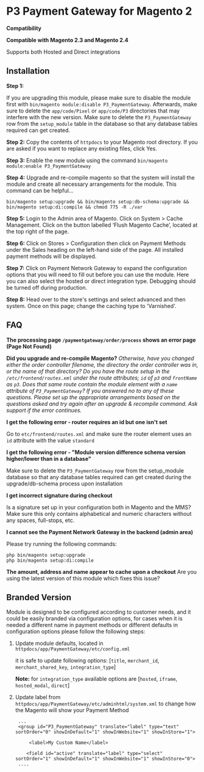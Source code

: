 # P3 Payment Gateway for Magento 2

**Compatibility**

**Compatible with Magento 2.3 and Magento 2.4**

Supports both Hosted and Direct integrations

## Installation
**Step 1:**

If you are upgrading this module, please make sure to disable the module first with `bin/magento module:disable P3_PaymentGateway`. Afterwards, make sure to delete the `app/code/Pixel` or `app/code/P3` directories that may interfere with the new version. Make sure to delete the `P3_PaymentGateway` row from the `setup_module` table in the database so that any database tables required can get created.

**Step 2:**
Copy the contents of `httpdocs` to your Magento root directory. If you are asked if you want to replace any existing files, click Yes.

**Step 3:**
Enable the new module using the command `bin/magento module:enable P3_PaymentGateway`

**Step 4:**
Upgrade and re-compile magento so that the system will install the module and create all necessary arrangements for the module. This command can be helpful...
```
bin/magento setup:upgrade && bin/magento setup:db-schema:upgrade && bin/magento setup:di:compile && chmod 775 -R ./var
```

**Step 5:**
Login to the Admin area of Magento. Click on System > Cache Management. Click on the button labelled ‘Flush Magento Cache’, located at the top right of the page.

**Step 6:**
Click on Stores > Configuration then click on Payment Methods under the Sales heading on the left-hand side of the page. All installed payment methods will be displayed.

**Step 7:**
Click on Payment Network Gateway to expand the configuration options that you will need to fill out before you can use the module. Here you can also select the hosted or direct integration type. Debugging should be turned off during production.

**Step 8:**
Head over to the store's settings and select advanced and then system. Once on this page; change the caching type to 'Varnished'.

## FAQ
**The processing page `/paymentgateway/order/process` shows an error page (Page Not Found)**

**Did you upgrade and re-compile Magento?** *Otherwise, have you changed either the order controller filename, the directory the order controller was in, or the name of that directory? Do you have the route setup in the `/etc/frontend/routes.xml` under the route attributes; `id` of `p3` and `frontName` as `p3`. Does that same route contain the module element with a `name` attribute of `P3_PaymentGateway`? If you answered no to any of these questions. Please set up the appropriate arrangements based on the questions asked and try again after an upgrade & recompile command. Ask support if the error continues.*

**I get the following error - router requires an id but one isn't set**

Go to `etc/frontend/routes.xml` and make sure the router element uses an `id` attribute with the value `standard`

**I get the following error - "Module version difference schema version higher/lower than in a database"**

Make sure to delete the `P3_PaymentGateway` row from the setup_module database so that any database tables required can get created during the upgrade/db-schema process upon installation

**I get incorrect signature during checkout**

Is a signature set up in your configuration both in Magento and the MMS? Make sure this only contains alphabetical and numeric characters without any spaces, full-stops, etc.

**I cannot see the Payment Network Gateway in the backend (admin area)**

Please try running the following commands:

```
php bin/magento setup:upgrade
php bin/magento setup:di:compile
```
**The amount, address and name appear to cache upon a checkout**
Are you using the latest version of this module which fixes this issue?

Branded Version
----------------------------

Module is designed to be configured according to customer needs, and it could be easily branded via configuration options,
for cases when it is needed a different name in payment methods or different defaults in configuration options
please follow the following steps:

1. Update module defaults, located in `httpdocs/app/PaymentGateway/etc/config.xml`
   
    it is safe to update following options: [`title`, `merchant_id`, `merchant_shared_key`, `integration_type`]
    
    **Note:** for `integration_type` available options are [`hosted`, `iframe`, `hosted_modal`, `direct`]
    

2. Update label from `httpdocs/app/PaymentGateway/etc/adminhtml/system.xml` to change how the Magento will show your Payment Method
    
    ```
     ...
     <group id="P3_PaymentGateway" translate="label" type="text" sortOrder="0" showInDefault="1" showInWebsite="1" showInStore="1">
        
         <label>My Custom Name</label>
        
        <field id="active" translate="label" type="select" sortOrder="1" showInDefault="1" showInWebsite="1" showInStore="0">
     ....

    ```
   
